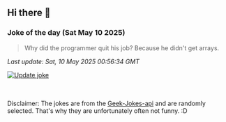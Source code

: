 ## Hi there 👋

### Joke of the day (Sat May 10 2025)
<!-- joke -->
>Why did the programmer quit his job? Because he didn't get arrays.
<!-- /joke -->

*Last update: Sat, 10 May 2025 00:56:34 GMT*

[![Update joke](https://github.com/nclskfm/nclskfm/actions/workflows/joke.yml/badge.svg)](https://github.com/nclskfm/nclskfm/actions/workflows/joke.yml)

<br><br>
Disclaimer: The jokes are from the [Geek-Jokes-api](https://github.com/sameerkumar18/geek-joke-api) and are randomly selected. That's why they are unfortunately often not funny. :D
